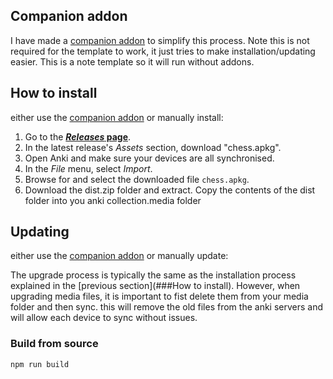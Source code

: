 ## Companion addon

I have made a [companion addon](https://ankiweb.net/shared/info/1300975327?cb=1755601119118) to simplify this process. Note this is not required for the template to work, it just tries to make installation/updating easier. This is a note template so it will run without addons. 

## How to install

either use the [companion addon](https://ankiweb.net/shared/info/1300975327?cb=1755601119118) or manually install:

1. Go to the **[_Releases_ page](https://github.com/TowelSniffer/Anki-Chess-2.0/releases)**.
1. In the latest release's _Assets_ section, download "chess.apkg".
1. Open Anki and make sure your devices are all synchronised.
1. In the _File_ menu, select _Import_.
1. Browse for and select the downloaded file `chess.apkg`.
1. Download the dist.zip folder and extract. Copy the contents of the dist folder into you anki collection.media folder

## Updating

either use the [companion addon](https://ankiweb.net/shared/info/1300975327?cb=1755601119118) or manually update:

The upgrade process is typically the same as the installation process explained in the [previous section](###How to install). However, when upgrading media files, it is important to fist delete them from your media folder and then sync. this will remove the old files from the anki servers and will allow each device to sync without issues.

### Build from source

```
npm run build
```
